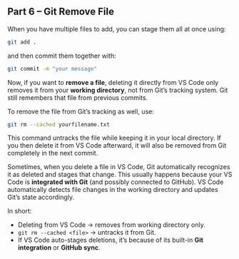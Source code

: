 ## Part 6 – Git Remove File

When you have multiple files to add, you can stage them all at once using:

```bash
git add .
```

and then commit them together with:

```bash
git commit -m "your message"
```

Now, if you want to **remove a file**, deleting it directly from VS Code only removes it from your **working directory**, not from Git’s tracking system. Git still remembers that file from previous commits.

To remove the file from Git’s tracking as well, use:

```bash
git rm --cached yourfilename.txt
```

This command untracks the file while keeping it in your local directory. If you then delete it from VS Code afterward, it will also be removed from Git completely in the next commit.

Sometimes, when you delete a file in VS Code, Git automatically recognizes it as deleted and stages that change. This usually happens because your VS Code is **integrated with Git** (and possibly connected to GitHub). VS Code automatically detects file changes in the working directory and updates Git’s state accordingly.

In short:

* Deleting from VS Code → removes from working directory only.
* `git rm --cached <file>` → untracks it from Git.
* If VS Code auto-stages deletions, it’s because of its built-in **Git integration** or **GitHub sync**.
